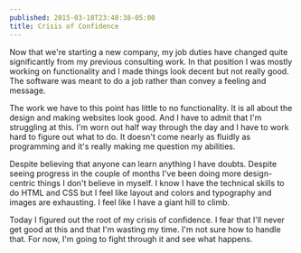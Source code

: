 ```yaml
---
published: 2015-03-18T23:48:38-05:00
title: Crisis of Confidence
---
```

Now that we're starting a new company, my job duties have changed quite significantly from my previous consulting work. In that position I was mostly working on functionality and I made things look decent but not really good. The software was meant to do a job rather than convey a feeling and message.

The work we have to this point has little to no functionality. It is all about the design and making websites look good. And I have to admit that I'm struggling at this. I'm worn out half way through the day and I have to work hard to figure out what to do. It doesn't come nearly as fluidly as programming and it's really making me question my abilities.

Despite believing that anyone can learn anything I have doubts. Despite seeing progress in the couple of months I've been doing more design-centric things I don't believe in myself. I know I have the technical skills to do HTML and CSS but I feel like layout and colors and typography and images are exhausting. I feel like I have a giant hill to climb.

Today I figured out the root of my crisis of confidence. I fear that I'll never get good at this and that I'm wasting my time. I'm not sure how to handle that. For now, I'm going to fight through it and see what happens.